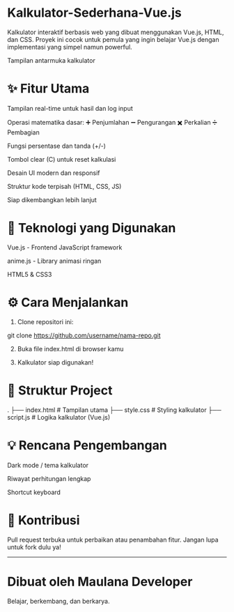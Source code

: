# Kalkulator-Sederhana-Vue.js

Kalkulator interaktif berbasis web yang dibuat menggunakan Vue.js, HTML, dan CSS. Proyek ini cocok untuk pemula yang ingin belajar Vue.js dengan implementasi yang simpel namun powerful.


Tampilan antarmuka kalkulator

# ✨ Fitur Utama

Tampilan real-time untuk hasil dan log input

Operasi matematika dasar:
➕ Penjumlahan
➖ Pengurangan
✖️ Perkalian
➗ Pembagian

Fungsi persentase dan tanda (+/-)

Tombol clear (C) untuk reset kalkulasi

Desain UI modern dan responsif

Struktur kode terpisah (HTML, CSS, JS)

Siap dikembangkan lebih lanjut


# 🧠 Teknologi yang Digunakan

Vue.js - Frontend JavaScript framework

anime.js - Library animasi ringan

HTML5 & CSS3


# ⚙️ Cara Menjalankan

1. Clone repositori ini:

git clone https://github.com/username/nama-repo.git


2. Buka file index.html di browser kamu


3. Kalkulator siap digunakan!



# 📁 Struktur Project

.
├── index.html       # Tampilan utama
├── style.css        # Styling kalkulator
├── script.js        # Logika kalkulator (Vue.js)

# 💡 Rencana Pengembangan

Dark mode / tema kalkulator

Riwayat perhitungan lengkap

Shortcut keyboard


# 🙌 Kontribusi

Pull request terbuka untuk perbaikan atau penambahan fitur. Jangan lupa untuk fork dulu ya!


---

# Dibuat oleh Maulana Developer
Belajar, berkembang, dan berkarya.

